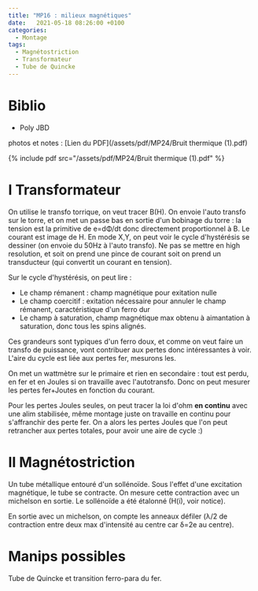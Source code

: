 ```yaml
---
title: "MP16 : milieux magnétiques"
date:   2021-05-18 08:26:00 +0100
categories:
  - Montage
tags:
  - Magnétostriction
  - Transformateur
  - Tube de Quincke
---
```

# Biblio
- Poly JBD


photos et notes : [Lien du PDF](/assets/pdf/MP24/Bruit thermique (1).pdf)

{% include pdf src="/assets/pdf/MP24/Bruit thermique (1).pdf" %}

# I Transformateur

On utilise le transfo torrique, on veut tracer B(H). On envoie l'auto transfo sur le torre, et on met un passe bas en sortie d'un bobinage du torre : la tension est la primitive de e=d&Phi;/dt donc directement proportionnel à B. Le courant est image de H. En mode X,Y, on peut voir le cycle d'hystérésis se dessiner (on envoie du 50Hz à l'auto transfo). Ne pas se mettre en high resolution, et soit on prend une pince de courant soit on prend un transducteur (qui convertit un courant en tension). 

Sur le cycle d'hystérésis, on peut lire : 
- Le champ rémanent : champ magnétique pour exitation nulle
- Le champ coercitif : exitation nécessaire pour annuler le champ rémanent, caractéristique d'un ferro dur
- Le champ à saturation, champ magnétique max obtenu à aimantation à saturation, donc tous les spins alignés.

Ces grandeurs sont typiques d'un ferro doux, et comme on veut faire un transfo de puissance, vont contribuer aux pertes donc intéressantes à voir. L'aire du cycle est liée aux pertes fer, mesurons les.

On met un wattmètre sur le primaire et rien en secondaire : tout est perdu, en fer et en Joules si on travaille avec l'autotransfo. Donc on peut mesurer les pertes fer+Joutes en fonction du courant.

Pour les pertes Joules seules, on peut tracer la loi d'ohm **en continu** avec une alim stabilisée, même montage juste on travaille en continu pour s'affranchir des perte fer. On a alors les pertes Joules que l'on peut retrancher aux pertes totales, pour avoir une aire de cycle :)

# II Magnétostriction

Un tube métallique entouré d'un sollénoïde. Sous l'effet d'une excitation magnétique, le tube se contracte. On mesure cette contraction avec un michelson en sortie. Le sollénoïde a été étalonné (H(i), voir notice).

En sortie avec un michelson, on compte les anneaux défiler (&lambda;/2 de contraction entre deux max d'intensité au centre car &delta;=2e au centre). 

# Manips possibles

Tube de Quincke et transition ferro-para du fer.
